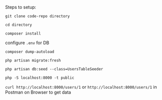 
Steps to setup:


`git clone code-repo directory`

`cd directory`

`composer install`

configure `.env` for DB

`composer dump-autoload`

`php artisan migrate:fresh`

`php artisan db:seed --class=UsersTableSeeder`



`php -S localhost:8000 -t public`


`curl http://localhost:8000/users/1` or `http://localhost:8000/users/1` in Postman on Browser to get data

